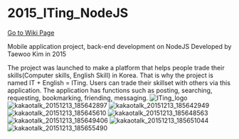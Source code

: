 # 2015_ITing_NodeJS
[Go to Wiki Page](https://github.com/ktw4071/2015_ITing_NodeJS/wiki)

Mobile application project, back-end development on NodeJS
Developed by Taewoo Kim in 2015

The project was launched to make a platform that helps people trade their skills(Computer skills, English Skill) in Korea. That is why the project is named IT + English = ITing. Users can trade their skillset with others via this application.
The application has functions such as posting, searching, requesting, bookmarking, friending, messaging.
![ITing_logo](https://user-images.githubusercontent.com/10269640/47119246-2d036980-d238-11e8-8a33-7ed832bb1544.png)
![kakaotalk_20151213_185642897](https://cloud.githubusercontent.com/assets/10269640/20252376/9540c556-a9ef-11e6-9844-e206744815d1.jpg)
![kakaotalk_20151213_185642949](https://cloud.githubusercontent.com/assets/10269640/20252377/95410c3c-a9ef-11e6-8c08-3673590d4bc3.jpg)
![kakaotalk_20151213_185645610](https://cloud.githubusercontent.com/assets/10269640/20252378/954d021c-a9ef-11e6-83cb-df4921400c5f.jpg)
![kakaotalk_20151213_185648563](https://cloud.githubusercontent.com/assets/10269640/20252380/954da44c-a9ef-11e6-8289-98d889dbffd3.jpg)
![kakaotalk_20151213_185649406](https://cloud.githubusercontent.com/assets/10269640/20252382/954e6594-a9ef-11e6-9da8-99fbcd9aa9be.jpg)
![kakaotalk_20151213_185651044](https://cloud.githubusercontent.com/assets/10269640/20252379/954d51ea-a9ef-11e6-85ab-bf117c35af54.jpg)
![kakaotalk_20151213_185655490](https://cloud.githubusercontent.com/assets/10269640/20252381/954da078-a9ef-11e6-8a3a-2969c50bfe8e.jpg)
